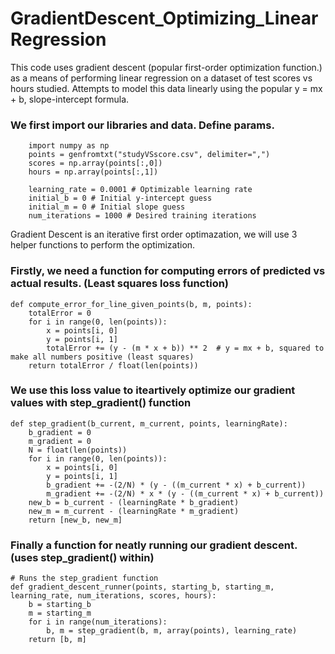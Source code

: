 # GradientDescent_Optimizing_LinearRegression

This code uses gradient descent (popular first-order optimization function.) as a means of performing linear regression on a dataset
of test scores vs hours studied.  Attempts to model this data linearly using the popular y = mx + b, slope-intercept formula.

### We first import our libraries and data.  Define params.
```
    import numpy as np
    points = genfromtxt("studyVSscore.csv", delimiter=",")
    scores = np.array(points[:,0])
    hours = np.array(points[:,1])

    learning_rate = 0.0001 # Optimizable learning rate
    initial_b = 0 # Initial y-intercept guess
    initial_m = 0 # Initial slope guess
    num_iterations = 1000 # Desired training iterations
```
Gradient Descent is an iterative first order optimazation, we will use 3 helper functions to perform the optimization.

### Firstly, we need a function for computing errors of predicted vs actual results. (Least squares loss function)
```
def compute_error_for_line_given_points(b, m, points):
    totalError = 0
    for i in range(0, len(points)):
        x = points[i, 0]
        y = points[i, 1]
        totalError += (y - (m * x + b)) ** 2  # y = mx + b, squared to make all numbers positive (least squares)
    return totalError / float(len(points))
```

### We use this loss value to iteartively optimize our gradient values with step_gradient() function
```
def step_gradient(b_current, m_current, points, learningRate):
    b_gradient = 0
    m_gradient = 0
    N = float(len(points))
    for i in range(0, len(points)):
        x = points[i, 0]
        y = points[i, 1]
        b_gradient += -(2/N) * (y - ((m_current * x) + b_current))
        m_gradient += -(2/N) * x * (y - ((m_current * x) + b_current))
    new_b = b_current - (learningRate * b_gradient)
    new_m = m_current - (learningRate * m_gradient)
    return [new_b, new_m]
```

### Finally a function for neatly running our gradient descent. (uses step_gradient() within)
```
# Runs the step_gradient function
def gradient_descent_runner(points, starting_b, starting_m, learning_rate, num_iterations, scores, hours):
    b = starting_b
    m = starting_m
    for i in range(num_iterations):
        b, m = step_gradient(b, m, array(points), learning_rate)
    return [b, m]
```



